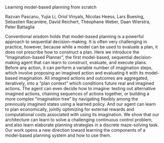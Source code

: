 Learning model-based planning from scratch

Razvan Pascanu, Yujia Li, Oriol Vinyals, Nicolas Heess, Lars Buesing, Sebastien Racanière, David Reichert, Théophane Weber, Daan Wierstra, Peter Battaglia

Conventional wisdom holds that model-based planning is a powerful approach
to sequential decision-making. It is often very challenging in practice, however,
because while a model can be used to evaluate a plan, it does not prescribe how
to construct a plan. Here we introduce the “Imagination-based Planner”, the
first model-based, sequential decision-making agent that can learn to construct,
evaluate, and execute plans. Before any action, it can perform a variable number
of imagination steps, which involve proposing an imagined action and evaluating
it with its model-based imagination. All imagined actions and outcomes are
aggregated, iteratively, into a “plan context” which conditions future real and
imagined actions. The agent can even decide how to imagine: testing out alternative
imagined actions, chaining sequences of actions together, or building a more
complex “imagination tree” by navigating flexibly among the previously imagined
states using a learned policy. And our agent can learn to plan economically, jointly
optimizing for external rewards and computational costs associated with using
its imagination. We show that our architecture can learn to solve a challenging
continuous control problem, and also learn elaborate planning strategies in a
discrete maze-solving task. Our work opens a new direction toward learning the
components of a model-based planning system and how to use them.
